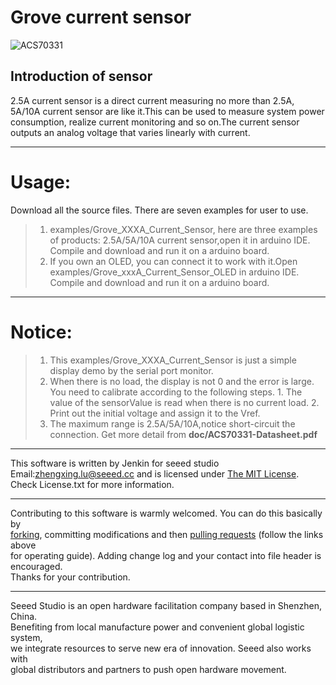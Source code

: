 Grove current sensor 
=================================  

![ACS70331](https://user-images.githubusercontent.com/41441945/44913532-42900300-ad60-11e8-8e51-bf8a2f2ab357.jpg)  


Introduction of sensor
----------------------------  
2.5A current sensor is a direct current measuring no more than 2.5A, 5A/10A current sensor are like it.This can be used to measure system power consumption, realize current monitoring and so on.The current sensor outputs an analog voltage that varies linearly with current.

***
Usage:
==========  
Download all the source files. There are seven examples for user to use.
>1. examples/Grove_XXXA_Current_Sensor, here are three examples of products: 2.5A/5A/10A current sensor,open it in arduino IDE. Compile and download and run it on a arduino board.
>2. If you own an OLED, you can connect it to work with it.Open examples/Grove_xxxA_Current_Sensor_OLED in arduino IDE. Compile and download and run it on a arduino board.

****
Notice:
=========
>1. This examples/Grove_XXXA_Current_Sensor is just a simple display demo by the serial port monitor.
>2. When there is no load, the display is not 0 and the error is large. You need to calibrate according to the following steps.
    1. The value of the sensorValue is read when there is no current load.
    2. Print out the initial voltage and assign it to the Vref.
>3. The maximum range is 2.5A/5A/10A,notice short-circuit the connection.
    Get more detail from **doc/ACS70331-Datasheet.pdf** 



***
This software is written by Jenkin for seeed studio<br>
Email:zhengxing.lu@seeed.cc
and is licensed under [The MIT License](http://opensource.org/licenses/mit-license.php). Check License.txt for more information.<br>
****
Contributing to this software is warmly welcomed. You can do this basically by<br>
[forking](https://help.github.com/articles/fork-a-repo), committing modifications and then [pulling requests](https://help.github.com/articles/using-pull-requests) (follow the links above<br>
for operating guide). Adding change log and your contact into file header is encouraged.<br>
Thanks for your contribution.
****
Seeed Studio is an open hardware facilitation company based in Shenzhen, China. <br>
Benefiting from local manufacture power and convenient global logistic system, <br>
we integrate resources to serve new era of innovation. Seeed also works with <br>
global distributors and partners to push open hardware movement.<br>
